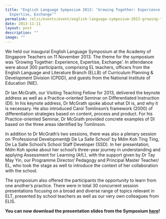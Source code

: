 ```yaml
---
title: "English Language Symposium 2013: ‘Growing Together: Experience,
  Expertise, Exchange’"
permalink: /elis/events/event/english-language-symposium-2013-growing-together-experience-expertise-exchange/
date: 2013-11-11
layout: post
description: ""
image: ""
---
```

We held our inaugural English Language Symposium at the Academy of Singapore Teachers on 11 November 2013. The theme for the symposium was ‘Growing Together: Experience, Expertise, Exchange’. In attendance were about 300 participants, comprising EL teachers, officers from the English Language and Literature Branch (ELLB) of Curriculum Planning & Development Division (CPDD), and guests from the National Institute of Education (NIE).

Dr Ian McGrath, our Visiting Teaching Fellow for 2013, delivered the keynote address as well as a Practice-oriented Seminar on Differentiated Instruction (DI). In his keynote address, Dr McGrath spoke about what DI is, and why it is necessary. He also introduced Carol Tomlinson’s framework (2000) of differentiation strategies based on content, process and product. For his Practice-oriented Seminar, Dr McGrath provided concrete examples of DI based on the three areas identified by Tomlinson.

In addition to Dr McGrath’s two sessions, there was also a plenary session on ‘Professional Development@ De La Salle School’ by Mdm Koh Ting Ting, De La Salle School’s School Staff Developer (SSD). In her presentation, Mdm Koh spoke about her school’s three-year journey in understanding and applying Assessment for Learning (AfL), with the support given by Dr Tay May Yin, our Programme Director/ Pedagogy and Principal Master Teacher/ EL, who took the stage as well to introduce the context of her collaboration with the school.

The symposium also offered the participants the opportunity to learn from one another’s practice. There were in total 30 concurrent session presentations focusing on a broad and diverse range of topics relevant in ELT, presented by school teachers as well as our very own colleagues from ELIS.

**You can now download the presentation slides from the Symposium [here](https://academyofsingaporeteachers.moe.edu.sg/elis/events/english-language-symposium-2013)!**

